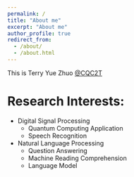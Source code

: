 ```yaml
---
permalink: /
title: "About me"
excerpt: "About me"
author_profile: true
redirect_from: 
  - /about/
  - /about.html
---
```


This is Terry Yue Zhuo [@CQC2T](https://www.cqc2t.org/)

Research Interests:
======
* Digital Signal Processing
  * Quantum Computing Application
  * Speech Recognition
* Natural Language Processing
  * Question Answering
  * Machine Reading Comprehension
  * Language Model